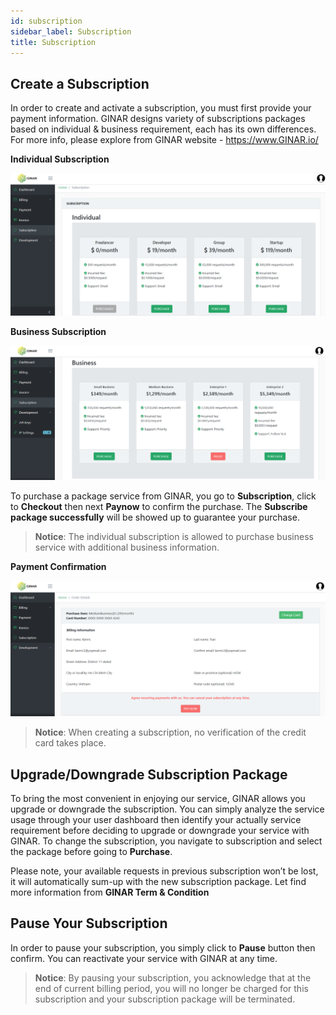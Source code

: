 ```yaml
---
id: subscription
sidebar_label: Subscription
title: Subscription
---
```


## Create a Subscription

In order to create and activate a subscription, you must first provide your payment information. GINAR designs variety of subscriptions packages based on individual & business requirement, each has its own differences. For more info, please explore from GINAR website - https://www.GINAR.io/

**Individual Subscription**

![Individual Subscription](https://github.com/ginarteam/docs/blob/master/docs/API-User-Dashboard/9.3.%20Subscription.png?raw=true)

**Business Subscription**

![Business Subscription](https://github.com/GINARTeam/docs/blob/master/docs/API-User-Dashboard/9.4.Business%20Subscription.png?raw=true)

To purchase a package service from GINAR, you go to **Subscription**, click to **Checkout** then next **Paynow** to confirm the purchase. The **Subscribe package successfully** will be showed up to guarantee your purchase.

> **Notice**: The individual subscription is allowed to purchase business service with additional business information. 

**Payment Confirmation**

![Business Subscription](https://github.com/GINARTeam/docs/blob/master/docs/API-User-Dashboard/9.5.Payment%20Confirm.png?raw=true)

> **Notice**: When creating a subscription, no verification of the credit card takes place. 


## Upgrade/Downgrade Subscription Package

To bring the most convenient in enjoying our service, GINAR allows you upgrade or downgrade the subscription. You can simply analyze the service usage through your user dashboard then identify your actually service requirement before deciding to upgrade or downgrade your service with GINAR. To change the subscription, you navigate to subscription and select the package before going to **Purchase**. 

Please note, your available requests in previous subscription won’t be lost, it will automatically sum-up with the new subscription package. Let find more information from **GINAR Term & Condition**


## Pause Your Subscription

In order to pause your subscription, you simply click to **Pause** button then confirm. You can reactivate your service with GINAR at any time.

> **Notice**: By pausing your subscription, you acknowledge that at the end of current billing period, you will no longer be charged for this subscription and your subscription package will be terminated.
